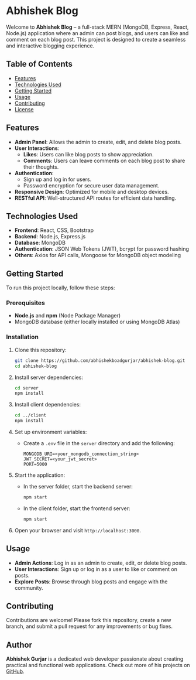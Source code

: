# Abhishek Blog

Welcome to **Abhishek Blog** – a full-stack MERN (MongoDB, Express, React, Node.js) application where an admin can post blogs, and users can like and comment on each blog post. This project is designed to create a seamless and interactive blogging experience.

## Table of Contents

- [Features](#features)
- [Technologies Used](#technologies-used)
- [Getting Started](#getting-started)
- [Usage](#usage)
- [Contributing](#contributing)
- [License](#license)

## Features

- **Admin Panel**: Allows the admin to create, edit, and delete blog posts.
- **User Interactions**:
  - **Likes**: Users can like blog posts to show appreciation.
  - **Comments**: Users can leave comments on each blog post to share their thoughts.
- **Authentication**:
  - Sign up and log in for users.
  - Password encryption for secure user data management.
- **Responsive Design**: Optimized for mobile and desktop devices.
- **RESTful API**: Well-structured API routes for efficient data handling.

## Technologies Used

- **Frontend**: React, CSS, Bootstrap
- **Backend**: Node.js, Express.js
- **Database**: MongoDB
- **Authentication**: JSON Web Tokens (JWT), bcrypt for password hashing
- **Others**: Axios for API calls, Mongoose for MongoDB object modeling

## Getting Started

To run this project locally, follow these steps:

### Prerequisites

- **Node.js** and **npm** (Node Package Manager)
- MongoDB database (either locally installed or using MongoDB Atlas)

### Installation

1. Clone this repository:
   ```bash
   git clone https://github.com/abhishekboadgurjar/abhishek-blog.git
   cd abhishek-blog
   ```

2. Install server dependencies:
   ```bash
   cd server
   npm install
   ```

3. Install client dependencies:
   ```bash
   cd ../client
   npm install
   ```

4. Set up environment variables:
   - Create a `.env` file in the `server` directory and add the following:
     ```plaintext
     MONGODB_URI=<your_mongodb_connection_string>
     JWT_SECRET=<your_jwt_secret>
     PORT=5000
     ```

5. Start the application:
   - In the server folder, start the backend server:
     ```bash
     npm start
     ```
   - In the client folder, start the frontend server:
     ```bash
     npm start
     ```

6. Open your browser and visit `http://localhost:3000`.


## Usage

- **Admin Actions**: Log in as an admin to create, edit, or delete blog posts.
- **User Interactions**: Sign up or log in as a user to like or comment on posts.
- **Explore Posts**: Browse through blog posts and engage with the community.


## Contributing

Contributions are welcome! Please fork this repository, create a new branch, and submit a pull request for any improvements or bug fixes.


## Author

**Abhishek Gurjar** is a dedicated web developer passionate about creating practical and functional web applications. Check out more of his projects on [GitHub](https://github.com/abhishekboadgurjar).
